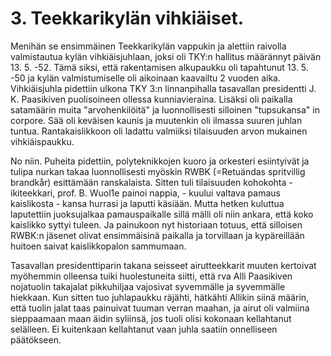 


    
# 3. Teekkarikylän vihkiäiset.

Menihän se ensimmäinen Teekkarikylän vappukin ja alettiin raivolla valmistautua kylän vihkiäisjuhlaan, joksi oli TKY:n hallitus määrännyt päivän 13. 5. -52. Tämä siksi, että rakentamisen alkupaukku oli tapahtunut 13. 5. -50 ja kylän valmistumiselle oli aikoinaan kaavailtu 2 vuoden aika. Vihkiäisjuhla pidettiin ulkona TKY 3:n linnanpihalla tasavallan presidentti J. K. Paasikiven puolisoineen ollessa kunniavieraina. Lisäksi oli paikalla satamäärin muita "arvohenkilöitä" ja luonnollisesti silloinen "tupsukansa" in corpore. Sää oli keväisen kaunis ja muutenkin oli ilmassa suuren juhlan tuntua. Rantakaislikkoon oli ladattu valmiiksi tilaisuuden arvon mukainen vihkiäispaukku.

No niin. Puheita pidettiin, polyteknikkojen kuoro ja orkesteri esiintyivät ja tulipa nurkan takaa luonnollisesti myöskin RWBK (=Retuändas spritvillig brandkår) esittämään ranskalaista. Sitten tuli tilaisuuden kohokohta - ikiteekkari, prof. B. Wuol1e painoi nappia, - kuului valtava pamaus kaislikosta - kansa hurrasi ja laputti käsiään. Mutta hetken kuluttua laputettiin juoksujalkaa pamauspaikalle sillä mälli oli niin ankara, että koko kaislikko syttyi tuleen. Ja painukoon nyt historiaan totuus, että silloisen RWBK:n jäsenet olivat ensimmäisinä paikalla ja torvillaan ja kypäreillään huitoen saivat kaislikkopalon sammumaan.

Tasavallan presidenttiparin takana seisseet airutteekkarit muuten kertoivat myöhemmin olleensa tuiki huolestuneita siitti, että rva Alli Paasikiven nojatuolin takajalat pikkuhiljaa vajosivat syvemmälle ja syvemmälle hiekkaan. Kun sitten tuo juhlapaukku räjähti, hätkähti Allikin siinä määrin, että tuolin jalat taas painuivat tuuman verran maahan, ja airut oli valmiina sieppaamaan maan äidin syliinsä, jos tuoli olisi kokonaan kellahtanut selälleen. Ei kuitenkaan kellahtanut vaan juhla saatiin onnelliseen päätökseen.
